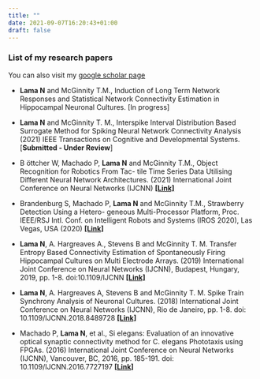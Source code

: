 ```yaml
---
title: ""
date: 2021-09-07T16:20:43+01:00
draft: false
---
```



### List of my research papers 
You can also visit my [google scholar page](https://scholar.google.co.uk/citations?user=IkKWZHAAAAAJ&hl=en)

+ **Lama N** and McGinnity T.M., Induction of Long Term Network Responses and Statistical Network Connectivity Estimation in Hippocampal Neuronal Cultures. [In progress]

+ **Lama N** and McGinnity T. M., Interspike Interval Distribution Based Surrogate Method for Spiking Neural Network Connectivity Analysis (2021) IEEE Transactions on Cognitive and Developmental Systems. [**Submitted - Under Review**]

+ B ̈ottcher W, Machado P, **Lama N** and McGinnity T.M., Object Recognition for Robotics From Tac- tile Time Series Data Utilising Different Neural Network Architectures. (2021) International Joint Conference on Neural Networks (IJCNN) **[[Link]](https://www.researchgate.net/publication/351083309_Object_recognition_for_robotics_from_tactile_time_series_data_utilising_different_neural_network_architectures)**

+ Brandenburg S, Machado P, **Lama N** and McGinnity T.M., Strawberry Detection Using a Hetero- geneous Multi-Processor Platform, Proc. IEEE/RSJ Intl. Conf. on Intelligent Robots and Systems (IROS 2020), Las Vegas, USA (2020) **[[Link]](https://www.researchgate.net/publication/345686254_Strawberry_Detection_Using_a_Heterogeneous_Multi-Processor_Platform)**

+ **Lama N**, A. Hargreaves A., Stevens B and McGinnity T. M. Transfer Entropy Based Connectivity Estimation of Spontaneously Firing Hippocampal Cultures on Multi Electrode Arrays. (2019) International Joint Conference on Neural Networks (IJCNN), Budapest, Hungary, 2019, pp. 1-8. doi:10.1109/IJCNN **[[Link]](https://ieeexplore.ieee.org/abstract/document/8851864)**

+ **Lama N**, A. Hargreaves A, Stevens B and McGinnity T. M. Spike Train Synchrony Analysis of Neuronal Cultures. (2018) International Joint Conference on Neural Networks (IJCNN), Rio de Janeiro, pp. 1-8. doi: 10.1109/IJCNN.2018.8489728 **[[Link]](https://ieeexplore.ieee.org/document/8489728)**

+ Machado P, **Lama N**, et al., Si elegans: Evaluation of an innovative optical synaptic connectivity method for C. elegans Phototaxis using FPGAs. (2016) International Joint Conference on Neural Networks (IJCNN), Vancouver, BC, 2016, pp. 185-191. doi: 10.1109/IJCNN.2016.7727197 **[[Link]](https://ieeexplore.ieee.org/document/7727197)**
